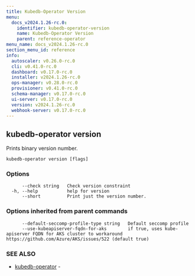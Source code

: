 ```yaml
---
title: Kubedb-Operator Version
menu:
  docs_v2024.1.26-rc.0:
    identifier: kubedb-operator-version
    name: Kubedb-Operator Version
    parent: reference-operator
menu_name: docs_v2024.1.26-rc.0
section_menu_id: reference
info:
  autoscaler: v0.26.0-rc.0
  cli: v0.41.0-rc.0
  dashboard: v0.17.0-rc.0
  installer: v2024.1.26-rc.0
  ops-manager: v0.28.0-rc.0
  provisioner: v0.41.0-rc.0
  schema-manager: v0.17.0-rc.0
  ui-server: v0.17.0-rc.0
  version: v2024.1.26-rc.0
  webhook-server: v0.17.0-rc.0
---
```


## kubedb-operator version

Prints binary version number.

```
kubedb-operator version [flags]
```

### Options

```
      --check string   Check version constraint
  -h, --help           help for version
      --short          Print just the version number.
```

### Options inherited from parent commands

```
      --default-seccomp-profile-type string   Default seccomp profile
      --use-kubeapiserver-fqdn-for-aks        if true, uses kube-apiserver FQDN for AKS cluster to workaround https://github.com/Azure/AKS/issues/522 (default true)
```

### SEE ALSO

* [kubedb-operator](/docs/v2024.1.26-rc.0/reference/operator/kubedb-operator)	 - 

